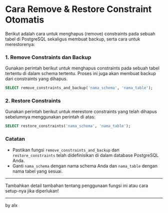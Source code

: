 # Cara Remove & Restore Constraint Otomatis

Berikut adalah cara untuk menghapus (remove) constraints pada sebuah tabel di PostgreSQL sekaligus membuat backup, serta cara untuk merestorenya:

### 1. Remove Constraints dan Backup

Gunakan perintah berikut untuk menghapus constraints pada sebuah tabel tertentu di dalam schema tertentu. Proses ini juga akan membuat backup dari constraints yang dihapus.

```sql
SELECT remove_constraints_and_backup('nama_schema', 'nama_table');
```

### 2. Restore Constraints

Gunakan perintah berikut untuk merestore constraints yang telah dihapus sebelumnya menggunakan perintah di atas:

```sql
SELECT restore_constraints('nama_schema', 'nama_table');
```

### Catatan

- Pastikan fungsi `remove_constraints_and_backup` dan `restore_constraints` telah didefinisikan di dalam database PostgreSQL Anda.
- Ganti `nama_schema` dengan nama schema Anda dan `nama_table` dengan nama tabel yang sesuai.

--- 

Tambahkan detail tambahan tentang penggunaan fungsi ini atau cara setup-nya jika diperlukan!

--- 
by alx
